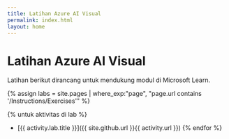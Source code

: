 ```yaml
---
title: Latihan Azure AI Visual
permalink: index.html
layout: home
---
```


# Latihan Azure AI Visual

Latihan berikut dirancang untuk mendukung modul di Microsoft Learn.


{% assign labs = site.pages | where_exp:"page", "page.url contains '/Instructions/Exercises'" %}

{% untuk aktivitas di lab %} 
  - [{{ activity.lab.title }}]({{ site.github.url }}{{ activity.url }}) {% endfor %}
